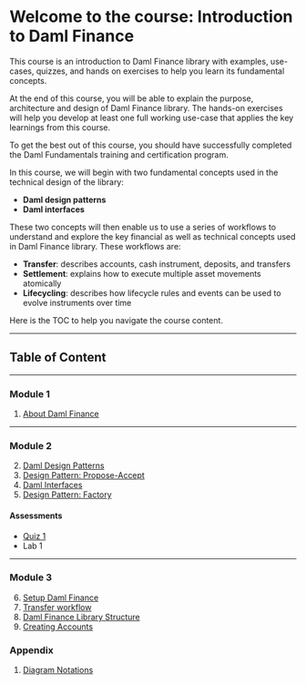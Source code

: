 # Welcome to the course: Introduction to Daml Finance


This course is an introduction to Daml Finance library with examples, use-cases, quizzes, and hands on exercises to help you learn its fundamental concepts. 

At the end of this course, you will be able to explain the purpose, architecture and design of Daml Finance library. The hands-on exercises will help you develop at least one full working use-case that applies the key learnings from this course. 

To get the best out of this course, you should have successfully completed the Daml Fundamentals training and certification program.  

In this course, we will begin with two fundamental concepts used in the technical design of the library:

- **Daml design patterns**
- **Daml interfaces**

These two concepts will then enable us to use a series of workflows to understand and explore the key financial as well as technical concepts used in Daml Finance library. These workflows are:

- **Transfer**: describes accounts, cash instrument, deposits, and transfers
- **Settlement**: explains how to execute multiple asset movements atomically
- **Lifecycling**: describes how lifecycle rules and events can be used to evolve instruments over time

Here is the TOC to help you navigate the course content.

---------

## Table of Content
------

### Module 1

1. [About Daml Finance](./Module1/AboutDamlFinance.md)

----------

### Module 2
2. [Daml Design Patterns](./Module2/DamlDesignPatterns.md)
3. [Design Pattern: Propose-Accept](./Module2/ProposeAccept.md)
4. [Daml Interfaces](./Module2/DamlInterfaces.md)
5. [Design Pattern: Factory](./Module2/FactoryPattern.md)

#### Assessments

- [Quiz 1](./Module2/Quiz1.md)
- Lab 1
--------

### Module 3
6. [Setup Daml Finance](./Module3/SetupDamlFinance.md)
7. [Transfer workflow](./Module3/TransferWorkflow.md)
8. [Daml Finance Library Structure](./Module3/DamlFinanceStructure.md)
9. [Creating Accounts](./Module3/CreatingAccounts.md)



### Appendix
1. [Diagram Notations](DiagramNotations.md)